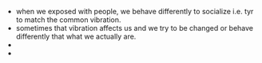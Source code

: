 - when we exposed with people, we behave differently to socialize i.e. tyr to match the common vibration.
- sometimes that vibration affects us and we try to be changed or behave differently that what we actually are.
-
-